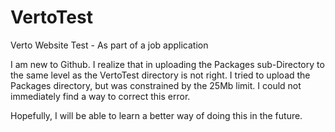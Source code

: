 # VertoTest
Verto Website Test - As part of a job application

I am new to Github.
I realize that in uploading the Packages sub-Directory to the same level as the VertoTest directory is not right. I tried to
upload the Packages directory, but was constrained by the 25Mb limit. I could not immediately find a way to correct this error.

Hopefully, I will be able to learn a better way of doing this in the future.
